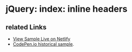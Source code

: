 # jQuery: index: inline headers

## related Links

* [View Sample Live on Netlify](https://rasx-node-js.netlify.app/jquery-index-inline-headers/)
* [CodePen.io historical sample](https://codepen.io/rasx/pen/zxqxMv).